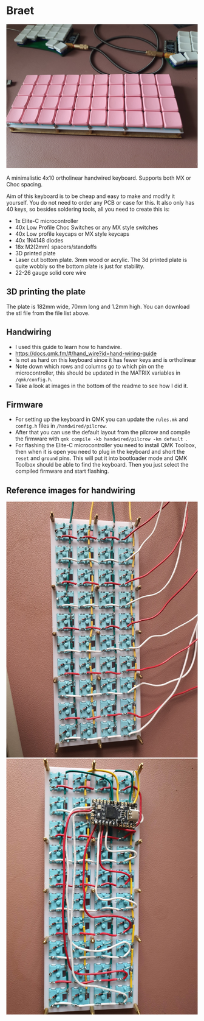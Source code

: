 # Braet
![image of finished keyboard](/img/braet-finished.jpg)


A minimalistic 4x10 ortholinear handwired keyboard. Supports both MX or Choc spacing.

Aim of this keyboard is to be cheap and easy to make and modify it yourself. 
You do not need to order any PCB or case for this. It also only has 40 keys, so besides soldering tools, all you need to create this is:
 - 1x Elite-C microcontroller
 - 40x Low Profile Choc Switches or any MX style switches
 - 40x Low profile keycaps or MX style keycaps
 - 40x 1N4148 diodes
 - 18x M2(2mm) spacers/standoffs
 - 3D printed plate
 - Laser cut bottom plate. 3mm wood or acrylic. The 3d printed plate is quite wobbly so the bottom plate is just for stability.
 - 22-26 gauge solid core wire

## 3D printing the plate
The plate is 182mm wide, 70mm long and 1.2mm high. You can download the stl file from the file list above.

## Handwiring 
- I used this guide to learn how to handwire. 
- https://docs.qmk.fm/#/hand_wire?id=hand-wiring-guide
- Is not as hard on this keyboard since it has fewer keys and is ortholinear
- Note down which rows and columns go to which pin on the microcontroller, this should be updated in the MATRIX variables in `/qmk/config.h`.
- Take a look at images in the bottom of the readme to see how I did it.

## Firmware
- For setting up the keyboard in QMK you can update the `rules.mk` and `config.h` files in `/handwired/pilcrow`.
- After that you can use the default layout from the pilcrow and compile the firmware with `qmk compile -kb handwired/pilcrow -km default
`.
- For flashing the Elite-C microcontroller you need to install QMK Toolbox, then when it is open you need to plug in the keyboard and short the `reset` and `ground` pins. This will put it into bootloader mode and QMK Toolbox should be able to find the keyboard. Then you just select the compiled firmware and start flashing.


## Reference images for handwiring

![image of keyboard soldered rows and columns](/img/braet-soldered-rows-and-columns.jpg)
![image of keyboard soldering finished](/img/braet-soldered-to-microcontroller.jpg)
